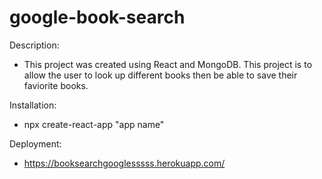 # google-book-search

Description:
 - This project was created using React and MongoDB. This project is to allow the user to look up different books then be able to save their faviorite books.
 
 Installation:
 - npx create-react-app "app name"
 
 Deployment: 
 - https://booksearchgooglesssss.herokuapp.com/
